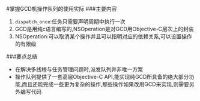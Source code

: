 #掌握GCD机操作队列的使用实际
###主要内容
1. `dispatch_once`:任务只需要声明周期中执行一次
2. GCD是用纯c语言编写的,NSOperation是对GCD用Objective-C层次上的封装
3. NSOperation:可以取消某个操作并且可以指明对应的依赖关系,可以设置操作的有限级

###要点总结
* 在解决多线程与任务管理问题时,派发队列并非唯一方案
* 操作队列提供了一套高层Objective-C API,能实现纯GCD所具备的绝大部分功能,而且还能完成一些更为复杂的操作,那些操作如果改用GCD来实现,则需要另外编写代码